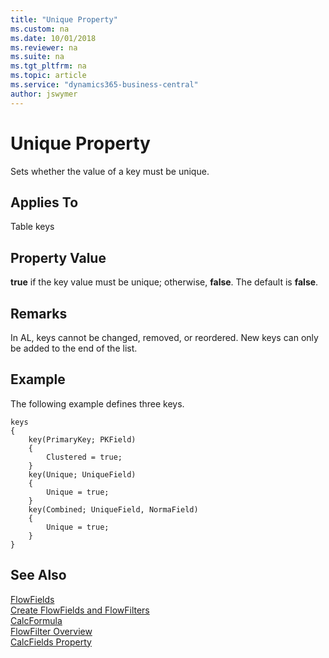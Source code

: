 ```yaml
---
title: "Unique Property"
ms.custom: na
ms.date: 10/01/2018
ms.reviewer: na
ms.suite: na
ms.tgt_pltfrm: na
ms.topic: article
ms.service: "dynamics365-business-central"
author: jswymer
---
```


# Unique Property

Sets whether the value of a key must be unique. 

  
## Applies To  
  
Table keys
  
## Property Value
  
 **true** if the key value must be unique; otherwise, **false**. The default is **false**.  

## Remarks

In AL, keys cannot be changed, removed, or reordered. New keys can only be added to the end of the list.

## Example

The following example defines three keys. 

```
keys
{
    key(PrimaryKey; PKField)
    {
        Clustered = true;
    }
    key(Unique; UniqueField)
    {
        Unique = true;
    }
    key(Combined; UniqueField, NormaField)
    {
        Unique = true;
    }
}

```
## See Also  
[FlowFields](../devenv-flowfields.md)   
[Create FlowFields and FlowFilters](../devenv-creating-flowfields-and-flowfilters.md)   
[CalcFormula](devenv-calcformula-property.md)  
[FlowFilter Overview](../devenv-flowfilter-overview.md)   
[CalcFields Property](devenv-calcfields-property.md)